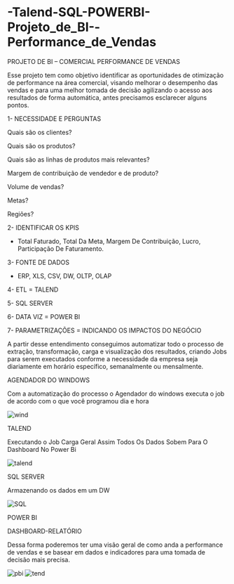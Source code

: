 # -Talend-SQL-POWERBI-Projeto_de_BI--Performance_de_Vendas


PROJETO DE BI – COMERCIAL
PERFORMANCE DE VENDAS


Esse projeto tem como objetivo identificar as oportunidades de otimização de performance na área comercial, visando melhorar o desempenho das vendas e para uma melhor tomada de decisão agilizando o acesso aos resultados de forma automática, antes precisamos esclarecer alguns pontos.


1-	NECESSIDADE E PERGUNTAS 

Quais são os clientes?

Quais são os produtos?

Quais são as linhas de produtos mais relevantes?

Margem de contribuição de vendedor e de produto?

Volume de vendas?

Metas?

Regiões?

2-	IDENTIFICAR OS KPIS 

- Total Faturado, Total Da Meta, Margem De Contribuição, Lucro, Participação De Faturamento.

3-	FONTE DE DADOS
- ERP, XLS, CSV, DW, OLTP, OLAP

4-	ETL  = TALEND

5- SQL SERVER

6-	DATA VIZ  = POWER BI


7-	PARAMETRIZAÇÕES = INDICANDO OS IMPACTOS DO NEGÓCIO 

A partir desse entendimento conseguimos automatizar todo o processo de extração, transformação, carga e visualização dos resultados, criando Jobs para serem executados conforme a necessidade da empresa seja diariamente em horário específico, semanalmente ou mensalmente. 


AGENDADOR DO WINDOWS 

Com a automatização do processo o Agendador do windows executa o job de acordo com o que você programou dia e hora

![wind](https://user-images.githubusercontent.com/99743881/159493274-94dc3d4a-fce3-40d1-beca-958ad6d61131.jpg)



TALEND 

Executando o Job Carga Geral
Assim Todos Os Dados Sobem Para O Dashboard No Power Bi

![talend](https://user-images.githubusercontent.com/99743881/159493376-e89cfbf7-9b11-4d31-ada4-bcbd38d00c93.jpg)


SQL SERVER

Armazenando os dados em um DW 

![SQL](https://user-images.githubusercontent.com/99743881/159493466-262c101d-4cd9-4e15-bdee-b12560ef9777.jpg)


POWER BI 


DASHBOARD-RELATÓRIO 

Dessa forma poderemos ter uma visão geral de como anda a performance de vendas e se basear em dados e indicadores para uma tomada de decisão mais precisa.

![pbi](https://user-images.githubusercontent.com/99743881/159493730-587ec7aa-2530-456d-b567-22abaa4520b5.jpg)
![tend](https://user-images.githubusercontent.com/99743881/159493725-fdf6007d-27e4-4574-8606-341506342a6b.jpg)



